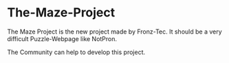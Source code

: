 # The-Maze-Project
The Maze Project is the new project made by Fronz-Tec.
It should be a very difficult Puzzle-Webpage like NotPron.

The Community can help to develop this project.
